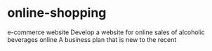 # online-shopping
e-commerce website
Develop a website for online sales of alcoholic beverages online
A business plan that is new to the recent 
